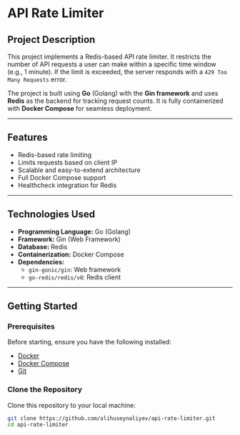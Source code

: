 # API Rate Limiter

## Project Description
This project implements a Redis-based API rate limiter. It restricts the number of API requests a user can make within a specific time window (e.g., 1 minute). If the limit is exceeded, the server responds with a `429 Too Many Requests` error.

The project is built using **Go** (Golang) with the **Gin framework** and uses **Redis** as the backend for tracking request counts. It is fully containerized with **Docker Compose** for seamless deployment.

---

## Features
- Redis-based rate limiting
- Limits requests based on client IP
- Scalable and easy-to-extend architecture
- Full Docker Compose support
- Healthcheck integration for Redis

---

## Technologies Used
- **Programming Language:** Go (Golang)
- **Framework:** Gin (Web Framework)
- **Database:** Redis
- **Containerization:** Docker Compose
- **Dependencies:**
    - `gin-gonic/gin`: Web framework
    - `go-redis/redis/v8`: Redis client

---

## Getting Started

### Prerequisites
Before starting, ensure you have the following installed:
- [Docker](https://www.docker.com/)
- [Docker Compose](https://docs.docker.com/compose/)
- [Git](https://git-scm.com/)

### Clone the Repository
Clone this repository to your local machine:
```bash
git clone https://github.com/alihuseynaliyev/api-rate-limiter.git
cd api-rate-limiter
